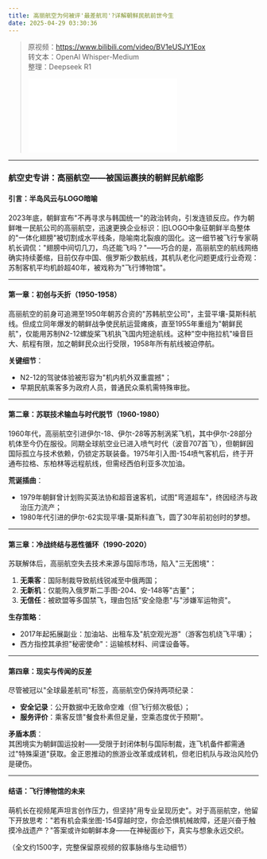 ```yaml
---
title: 高丽航空为何被评'最差航司'?详解朝鲜民航前世今生
date: 2025-04-29 03:30:36
---
```


> 原视频：https://www.bilibili.com/video/BV1eUSJY1Eox<br>转文本：OpenAI Whisper-Medium<br>整理：Deepseek R1
>
> <iframe src="//player.bilibili.com/player.html?bvid=BV1eUSJY1Eox&autoplay=0" scrolling="no" border="0" frameborder="no" framespacing="0" allowfullscreen="true"></iframe>

---

### 航空史专讲：高丽航空——被国运裹挟的朝鲜民航缩影  

#### **引言：半岛风云与LOGO暗喻**  
2023年底，朝鲜宣布"不再寻求与韩国统一"的政治转向，引发连锁反应。作为朝鲜唯一民航公司的高丽航空，迅速更换企业标识：旧LOGO中象征朝鲜半岛整体的"一体化翅膀"被切割成水平线条，隐喻南北裂痕的固化。这一细节被飞行专家萌机长调侃："翅膀中间切几刀，鸟还能飞吗？"——巧合的是，高丽航空的航线网络确实持续萎缩，目前仅存中国、俄罗斯少数航线，其机队老化问题更成行业奇观：苏制客机平均机龄超40年，被戏称为"飞行博物馆"。  

---

#### **第一章：初创与夭折（1950-1958）**  
高丽航空的前身可追溯至1950年朝苏合资的"苏韩航空公司"，主营平壤-莫斯科航线。但成立同年爆发的朝鲜战争使民航运营瘫痪，直至1955年重组为"朝鲜民航"，仅能用苏制N2-12螺旋桨飞机执飞国内短途航线。这种"空中拖拉机"噪音巨大、航程有限，加之朝鲜民众出行受限，1958年所有航线被迫停航。  

**关键细节**：  
- N2-12的驾驶体验被形容为"机内机外双重震撼"；  
- 早期民航乘客多为政府人员，普通民众乘机需特殊审批。  

---

#### **第二章：苏联技术输血与时代脱节（1960-1980）**  
1960年代，高丽航空引进伊尔-18、伊尔-28等苏制涡桨飞机，其中伊尔-28部分机体至今仍在服役。同期全球航空业已进入喷气时代（波音707首飞），但朝鲜因国际孤立与技术依赖，仍锁定苏联装备。1975年引入图-154喷气客机后，终于开通布拉格、东柏林等远程航线，但需经西伯利亚多次加油。  

**荒诞插曲**：  
- 1979年朝鲜曾计划购买英法协和超音速客机，试图"弯道超车"，终因经济与政治压力流产；  
- 1980年代引进的伊尔-62实现平壤-莫斯科直飞，圆了30年前初创时的梦想。  

---

#### **第三章：冷战终结与恶性循环（1990-2020）**  
苏联解体后，高丽航空失去技术来源与国际市场，陷入"三无困境"：  
1. **无乘客**：国际制裁导致航线锐减至中俄两国；  
2. **无新机**：仅能购入俄罗斯二手图-204、安-148等"古董"；  
3. **无信任**：被欧盟等多国禁飞，理由包括"安全隐患"与"涉嫌军运物资"。  

**生存策略**：  
- 2017年起拓展副业：加油站、出租车及"航空观光游"（游客包机绕飞平壤）；  
- 西方指控其承担"秘密使命"：运输核材料、间谍设备等。  

---

#### **第四章：现实与传闻的反差**  
尽管被冠以"全球最差航司"标签，高丽航空仍保持两项纪录：  
- **安全记录**：公开数据中无致命空难（但飞行频次极低）；  
- **服务评价**：乘客反馈"餐食朴素但足量，空乘态度优于预期"。  

**矛盾本质**：  
其困境实为朝鲜国运投射——受限于封闭体制与国际制裁，连飞机备件都需通过"特殊渠道"获取。金正恩推动的旅游业改革或成转机，但老旧机队与政治风险仍是硬伤。  

---

#### **结语：飞行博物馆的未来**  
萌机长在视频尾声坦言创作压力，但坚持"用专业呈现历史"。对于高丽航空，他留下开放思考："若有机会乘坐图-154穿越时空，你会恐惧机械故障，还是兴奋于触摸冷战遗产？"答案或许如朝鲜本身——在神秘面纱下，真实与想象永远交织。  

（全文约1500字，完整保留原视频的叙事脉络与生动细节）